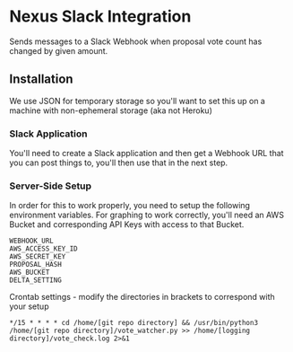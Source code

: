 # Nexus Slack Integration
Sends messages to a Slack Webhook when proposal vote count has changed by given amount.

## Installation
We use JSON for temporary storage so you'll want to set this up on a machine with non-ephemeral storage (aka not Heroku)

### Slack Application
You'll need to create a Slack application and then get a Webhook URL that you can post things to, you'll then use that in the next step.

### Server-Side Setup

In order for this to work properly, you need to setup the following environment variables. For graphing to work correctly, you'll need an AWS Bucket and corresponding API Keys with access to that Bucket.

    WEBHOOK_URL
    AWS_ACCESS_KEY_ID
    AWS_SECRET_KEY
    PROPOSAL_HASH
    AWS_BUCKET
    DELTA_SETTING

Crontab settings - modify the directories in brackets to correspond with your setup

    */15 * * * * cd /home/[git repo directory] && /usr/bin/python3 /home/[git repo directory]/vote_watcher.py >> /home/[logging directory]/vote_check.log 2>&1

